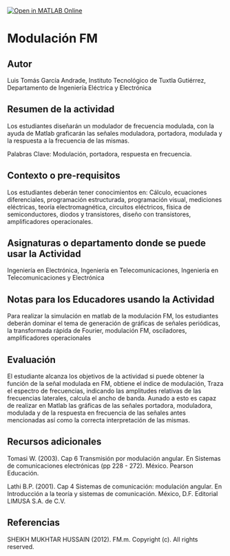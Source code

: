 [![Open in MATLAB Online](https://www.mathworks.com/images/responsive/global/open-in-matlab-online.svg)](https://matlab.mathworks.com/open/github/v1?repo=ltandrade3/Modulacion_FM)

# Modulación FM

## Autor
Luis Tomás García Andrade, Instituto Tecnológico de Tuxtla Gutiérrez, Departamento de Ingeniería Eléctrica y Electrónica

## Resumen de la actividad
Los estudiantes diseñarán un modulador de frecuencia modulada, con la ayuda de Matlab graficarán las señales moduladora, 
portadora, modulada y la respuesta a la frecuencia de las mismas.

Palabras Clave: Modulación, portadora, respuesta en frecuencia.

## Contexto o pre-requisitos
Los estudiantes deberán tener conocimientos en:
Cálculo, ecuaciones diferenciales, programación estructurada, programación visual, mediciones eléctricas, teoría electromagnética,
circuitos eléctricos, física de semiconductores, diodos y transistores, diseño con transistores, amplificadores operacionales.

## Asignaturas o departamento donde se puede usar la Actividad
Ingeniería en Electrónica, Ingeniería en Telecomunicaciones, Ingeniería en Telecomunicaciones y Electrónica

## Notas para los Educadores usando la Actividad
Para realizar la simulación en matlab de la modulación FM, los estudiantes deberán dominar el tema de generación de gráficas de
señales periódicas, la transformada rápida de Fourier, modulación FM, osciladores, amplificadores operacionales

## Evaluación
El estudiante alcanza los objetivos de la actividad si puede obtener la función de la señal modulada en FM, obtiene el índice de
modulación, Traza el espectro de frecuencias, indicando las amplitudes relativas de las frecuencias laterales, calcula el ancho
de banda. Aunado a esto es capaz de realizar en Matlab las gráficas de las señales portadora, moduladora, modulada y de la
respuesta en frecuencia de las señales antes mencionadas así como la correcta interpretación de las mismas.

## Recursos adicionales
Tomasi W. (2003). Cap 6 Transmisión por modulación angular. En Sistemas de comunicaciones electrónicas (pp 228 - 272). México.
Pearson Educación.

Lathi B.P. (2001). Cap 4 Sistemas de comunicación: modulación angular. En Introducción a la teoría y sistemas de comunicación.
México, D.F. Editorial LIMUSA S.A. de C.V.

## Referencias
SHEIKH MUKHTAR HUSSAIN (2012). FM.m. Copyright (c). All rights reserved.
